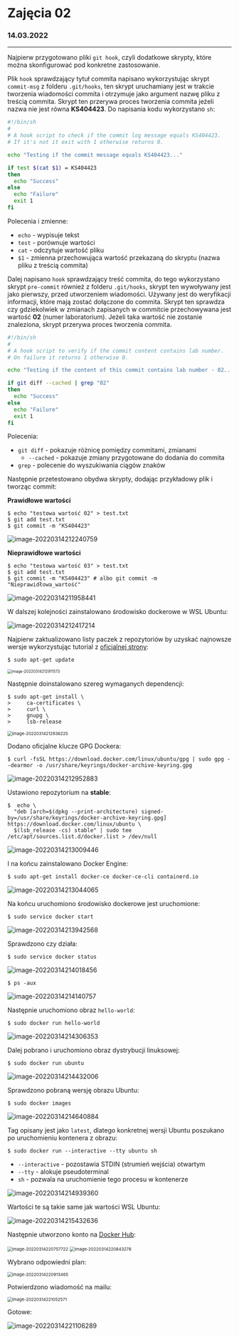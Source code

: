 # Zajęcia 02
### 14.03.2022
---

Najpierw przygotowano pliki `git hook`, czyli dodatkowe skrypty, które można skonfigurować pod konkretne zastosowanie.

Plik `hook` sprawdzający tytuł commita napisano wykorzystując skrypt `commit-msg` z folderu `.git/hooks`, ten skrypt uruchamiany jest w trakcie tworzenia wiadomości commita i otrzymuje jako argument nazwę pliku z treścią commita. Skrypt ten przerywa proces tworzenia commita jeżeli nazwa nie jest równa **KS404423**. Do napisania kodu wykorzystano `sh`:

```sh
#!/bin/sh
#
# A hook script to check if the commit log message equals KS404423.
# If it's not it exit with 1 otherwise returns 0.

echo "Testing if the commit message equals KS404423..."

if test $(cat $1) = KS404423
then
  echo "Success"
else
  echo "Failure"
  exit 1
fi
```

Polecenia i zmienne:

* `echo` - wypisuje tekst
* `test` - porównuje wartości
* `cat` - odczytuje wartość pliku
* `$1` - zmienna przechowująca wartość przekazaną do skryptu (nazwa pliku z treścią commita)

Dalej napisano `hook` sprawdzający treść commita, do tego wykorzystano skrypt `pre-commit` również z folderu `.git/hooks`, skrypt ten wywoływany jest jako pierwszy, przed utworzeniem wiadomości. Używany jest do weryfikacji informacji, które mają zostać dołączone do commita. Skrypt ten sprawdza czy gdziekolwiek w zmianach zapisanych w commitcie przechowywana jest wartość **02** (numer laboratorium). Jeżeli taka wartość nie zostanie znaleziona, skrypt przerywa proces tworzenia commita.

```sh
#!/bin/sh
#
# A hook script to verify if the commit content contains lab number.
# On failure it returns 1 otherwise 0.

echo "Testing if the content of this commit contains lab number - 02..."

if git diff --cached | grep "02"
then
  echo "Success"
else
  echo "Failure"
  exit 1
fi
```

Polecenia:

* `git diff` - pokazuje różnicę pomiędzy commitami, zmianami
  * `--cached` - pokazuje zmiany przygotowane do dodania do commita
* `grep` - polecenie do wyszukiwania ciągów znaków



Następnie przetestowano obydwa skrypty, dodając przykładowy plik i tworząc commit:

**Prawidłowe wartości**

```shell
$ echo "testowa wartość 02" > test.txt
$ git add test.txt
$ git commit -m "KS404423"
```

![image-20220314212240759](./image-20220314212240759.png)



**Nieprawidłowe wartości**

```shell
$ echo "testowa wartość 03" > test.txt
$ git add test.txt
$ git commit -m "KS404423" # albo git commit -m "Nieprawidłowa_wartość"
```

![image-20220314211958441](./image-20220314211958441.png)



W dalszej kolejności zainstalowano środowisko dockerowe w WSL Ubuntu:

![image-20220314212417214](./image-20220314212417214.png)

Najpierw zaktualizowano listy paczek z repozytoriów by uzyskać najnowsze wersje wykorzystując tutorial z [oficjalnej strony](https://docs.docker.com/engine/install/ubuntu/):

```shell
$ sudo apt-get update
```

<img src="./image-20220314212911573.png" alt="image-20220314212911573" style="zoom:60%;" />

Następnie doinstalowano szereg wymaganych dependencji:

```shell
$ sudo apt-get install \
>     ca-certificates \
>     curl \
>     gnupg \
>     lsb-release
```

<img src="./image-20220314212936225.png" alt="image-20220314212936225" style="zoom:67%;" />

Dodano oficjalne klucze GPG Dockera:

```shell
$ curl -fsSL https://download.docker.com/linux/ubuntu/gpg | sudo gpg --dearmor -o /usr/share/keyrings/docker-archive-keyring.gpg
```

![image-20220314212952883](./image-20220314212952883.png)

Ustawiono repozytorium na **stable**:

```shell
$  echo \
  "deb [arch=$(dpkg --print-architecture) signed-by=/usr/share/keyrings/docker-archive-keyring.gpg] https://download.docker.com/linux/ubuntu \
  $(lsb_release -cs) stable" | sudo tee /etc/apt/sources.list.d/docker.list > /dev/null
```

![image-20220314213009446](./image-20220314213009446.png)

I na końcu zainstalowano Docker Engine:

```shell
$ sudo apt-get install docker-ce docker-ce-cli containerd.io
```

<img src="./image-20220314213044065.png" alt="image-20220314213044065" style="zoom:100%;" />



Na końcu uruchomiono środowisko dockerowe jest uruchomione:

```shell
$ sudo service docker start
```

![image-20220314213942568](./image-20220314213942568.png)

Sprawdzono czy działa:

```shell
$ sudo service docker status
```

![image-20220314214018456](./image-20220314214018456.png)

```shell
$ ps -aux
```

![image-20220314214140757](./image-20220314214140757.png)

Następnie uruchomiono obraz `hello-world`:

```shell
$ sudo docker run hello-world
```

<img src="./image-20220314214306353.png" alt="image-20220314214306353" style="zoom:100%;" />

Dalej pobrano i uruchomiono obraz dystrybucji linuksowej:

```shell
$ sudo docker run ubuntu
```

![image-20220314214432006](./image-20220314214432006.png)

Sprawdzono pobraną wersję obrazu Ubuntu:

```shell
$ sudo docker images
```

![image-20220314214640884](./image-20220314214640884.png)

Tag opisany jest jako `latest`, dlatego konkretnej wersji Ubuntu poszukano po uruchomieniu kontenera z obrazu:

```shell
$ sudo docker run --interactive --tty ubuntu sh
```

* `--interactive` - pozostawia STDIN (strumień wejścia) otwartym
* `--tty` - alokuje pseudoterminal 
* `sh` - pozwala na uruchomienie tego procesu w kontenerze

![image-20220314214939360](./image-20220314214939360.png)

Wartości te są takie same jak wartości WSL Ubuntu:

![image-20220314215432636](./image-20220314215432636.png)



Następnie utworzono konto na [Docker Hub](https://hub.docker.com/):

<img src="./image-20220314220757722.png" alt="image-20220314220757722" style="zoom:67%;" />

<img src="./image-20220314220843278.png" alt="image-20220314220843278" style="zoom:67%;" />

Wybrano odpowiedni plan:

<img src="./image-20220314220913465.png" alt="image-20220314220913465" style="zoom: 67%;" />

Potwierdzono wiadomość na mailu:

<img src="./image-20220314221052571.png" alt="image-20220314221052571" style="zoom:67%;" />

Gotowe:

![image-20220314221106289](./image-20220314221106289.png)
